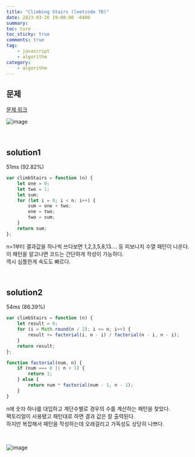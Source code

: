 ```yaml
---
title: "Climbing Stairs (leetcode 70)"
date: 2023-03-26 19:00:00 -0400
summary:
toc: ture
toc_sticky: true
comments: true
tag:
    - javascript
    - algorithm
category:
    - algorithm
---
```


## 문제

[문제 링크](https://leetcode.com/problems/climbing-stairs/)

![image](https://user-images.githubusercontent.com/63498876/227769660-ccad5229-8eca-4629-983b-e3a7affe2b90.png)

<br>

## solution1

51ms (92.82%) <br>

```javascript
var climbStairs = function (n) {
    let one = 0;
    let two = 1;
    let sum;
    for (let i = 0; i < n; i++) {
        sum = one + two;
        one = two;
        two = sum;
    }
    return sum;
};
```

n=1부터 결과값을 하나씩 쓰다보면 1,2,3,5,8,13.... 등 피보나치 수열 패턴이 나온다. <br>
이 패턴을 알고나면 코드는 간단하게 작성이 가능하다. <br>
역시 심플한게 속도도 빠르다.

<br>

## solution2

54ms (86.39%) <br>

```javascript
var climbStairs = function (n) {
    let result = 0;
    for (i = Math.round(n / 2); i <= n; i++) {
        result += factorial(i, n - i) / factorial(n - i, n - i);
    }
    return result;
};

function factorial(num, n) {
    if (num === 0 || n < 1) {
        return 1;
    } else {
        return num * factorial(num - 1, n - 1);
    }
}
```

n에 숫자 하나를 대입하고 계단수별로 경우의 수를 계산하는 패턴을 찾았다. <br>
팩토리얼이 사용됐고 패턴대로 하면 결과 값은 잘 출력된다. <br>
하지만 복잡해서 패턴을 작성하는데 오래걸리고 가독성도 상당히 나쁘다.

<br>

![image](https://user-images.githubusercontent.com/63498876/227769807-88ad6505-a97c-4091-9d72-2a4a71359b22.png)
